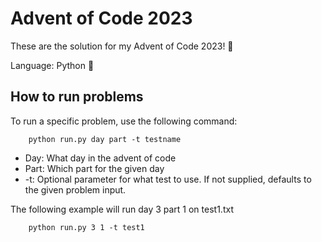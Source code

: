 # Advent of Code 2023

These are the solution for my Advent of Code 2023! 🎄

Language: Python 🐍

## How to run problems

To run a specific problem, use the following command:

```
    python run.py day part -t testname
```

-   Day: What day in the advent of code
-   Part: Which part for the given day
-   -t: Optional parameter for what test to use. If not supplied, defaults to the given problem input.

The following example will run day 3 part 1 on test1.txt

```
    python run.py 3 1 -t test1
```
